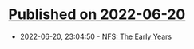 # [Published on 2022-06-20](index.md)

* [2022-06-20, 23:04:50](https://news.ycombinator.com/item?id=31817380) - [NFS: The Early Years](https://lwn.net/SubscriberLink/897917/7a4775f9f1223e8a/)
